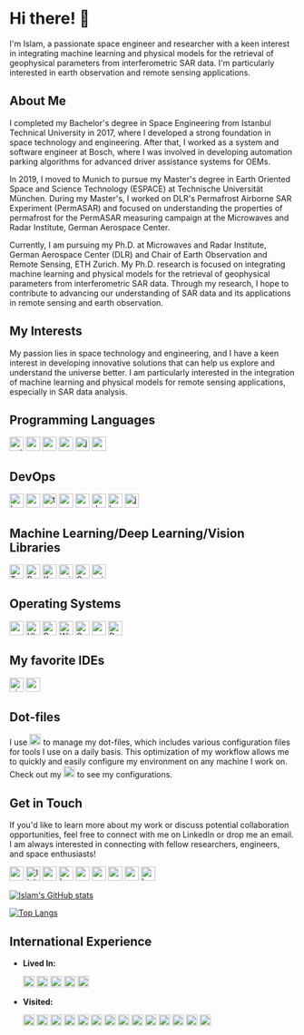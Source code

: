 # Hi there! 👋

I'm Islam, a passionate space engineer and researcher with a keen interest in integrating machine learning and physical models for the retrieval of geophysical parameters from interferometric SAR data. I'm particularly interested in earth observation and remote sensing applications.

<!-- <p align="center">&nbsp;<img align="center" src="https://github-readme-stats.vercel.app/api?username=islamalam&show_icons=true&locale=en&theme=dark" alt="islamalam" /></p> -->

## About Me

I completed my Bachelor's degree in Space Engineering from Istanbul Technical University in 2017, where I developed a strong foundation in space technology and engineering. After that, I worked as a system and software engineer at Bosch, where I was involved in developing automation parking algorithms for advanced driver assistance systems for OEMs.

In 2019, I moved to Munich to pursue my Master's degree in Earth Oriented Space and Science Technology (ESPACE) at Technische Universität München. During my Master's, I worked on DLR's Permafrost Airborne SAR Experiment (PermASAR) and focused on understanding the properties of permafrost for the PermASAR measuring campaign at the Microwaves and Radar Institute, German Aerospace Center.

Currently, I am pursuing my Ph.D. at Microwaves and Radar Institute, German Aerospace Center (DLR) and Chair of Earth Observation and Remote Sensing, ETH Zurich. My Ph.D. research is focused on integrating machine learning and physical models for the retrieval of geophysical parameters from interferometric SAR data. Through my research, I hope to contribute to advancing our understanding of SAR data and its applications in remote sensing and earth observation.

## My Interests

My passion lies in space technology and engineering, and I have a keen interest in developing innovative solutions that can help us explore and understand the universe better. I am particularly interested in the integration of machine learning and physical models for remote sensing applications, especially in SAR data analysis.

## Programming Languages

[<img src="https://img.shields.io/badge/Python-3776AB?style=for-the-badge&logo=python&logoColor=white" alt="python" height="25"/>](https://www.python.org/)
[<img src="https://img.shields.io/badge/C-00599C?style=for-the-badge&logo=c&logoColor=white" alt="c" height="25"/>](<https://en.wikipedia.org/wiki/C_(programming_language)>)
[<img src="https://img.shields.io/badge/C++-00599C?style=for-the-badge&logo=c%2B%2B&logoColor=white" alt="c++" height="25"/>](https://isocpp.org/)
[<img src="https://img.shields.io/badge/MATLAB-0076A8?style=for-the-badge&logo=mathworks&logoColor=white" alt="matlab" height="25"/>](https://www.mathworks.com/products/matlab.html)
[<img src="https://img.shields.io/badge/Java-ED8B00?style=for-the-badge&logo=java&logoColor=white" alt="java" height="25"/>](https://www.java.com/)
[<img src="https://img.shields.io/badge/R-276DC3?style=for-the-badge&logo=r&logoColor=white" alt="r" height="25"/>](https://www.r-project.org/)


<!-- [<img src="https://img.shields.io/badge/C%23-239120?style=for-the-badge&logo=c-sharp&logoColor=white" alt="c#" height="25"/>](https://docs.microsoft.com/en-us/dotnet/csharp/)
[<img src="https://img.shields.io/badge/JavaScript-F7DF1E?style=for-the-badge&logo=javascript&logoColor=black" alt="javascript" height="25"/>](https://developer.mozilla.org/en-US/docs/Web/JavaScript)
[<img src="https://img.shields.io/badge/TypeScript-007ACC?style=for-the-badge&logo=typescript&logoColor=white" alt="typescript" height="25"/>](https://www.typescriptlang.org/)
[<img src="https://img.shields.io/badge/Rust-black?style=for-the-badge&logo=rust&logoColor=#E57324" alt="rust" height="25"/>](https://www.rust-lang.org/)
[<img src="https://img.shields.io/badge/Kotlin-0095D5?style=for-the-badge&logo=kotlin&logoColor=white" alt="kotlin" height="25"/>](https://kotlinlang.org/)
[<img src="https://img.shields.io/badge/Swift-FA7343?style=for-the-badge&logo=swift&logoColor=white" alt="swift" height="25"/>](https://swift.org/) -->

## DevOps

<!-- [<img src="https://img.shields.io/static/v1?style=for-the-badge&message=GNU+Bash&color=4EAA25&logo=GNU+Bash&logoColor=FFFFFF&label=" alt="bash" height="25"/>](https://www.gnu.org/software/bash/) -->

[<img src="https://img.shields.io/badge/bash-4EAA25?style=for-the-badge&logo=gnu-bash&logoColor=white" alt="bash" height="25"/>](https://www.gnu.org/software/bash/)
[<img src="https://img.shields.io/badge/zsh-4EAA25?style=for-the-badge&logo=zsh&logoColor=white" alt="zsh" height="25"/>](https://www.zsh.org/)
[<img src="https://img.shields.io/badge/tmux-1BB91F?style=for-the-badge&logo=tmux&logoColor=white" alt="tmux" height="25"/>](https://github.com/tmux/tmux)
[<img src="https://img.shields.io/badge/Amazon%20AWS-232F3E?style=for-the-badge&logo=amazon-aws&logoColor=white" alt="aws" height="25"/>](https://aws.amazon.com/)
[<img src="https://img.shields.io/badge/Google%20Cloud-4285F4?style=for-the-badge&logo=google-cloud&logoColor=white" alt="google-cloud" height="25"/>](https://cloud.google.com/)
[<img src="https://img.shields.io/badge/Docker-2496ED?style=for-the-badge&logo=docker&logoColor=white" alt="docker" height="25"/>](https://www.docker.com/)
[<img src="https://img.shields.io/badge/Kubernetes-326CE5?style=for-the-badge&logo=kubernetes&logoColor=white" alt="kubernetes" height="25"/>](https://kubernetes.io/)
[<img src="https://img.shields.io/badge/Jenkins-D24939?style=for-the-badge&logo=jenkins&logoColor=white" alt="jenkins" height="25"/>](https://www.jenkins.io/)

## Machine Learning/Deep Learning/Vision Libraries

[<img src="https://img.shields.io/badge/TensorFlow-FF6F00?style=for-the-badge&logo=tensorflow&logoColor=white" alt="TensorFlow" height="25"/>](https://www.tensorflow.org/)
[<img src="https://img.shields.io/badge/PyTorch-EE4C2C?style=for-the-badge&logo=pytorch&logoColor=white" alt="PyTorch" height="25"/>](https://pytorch.org/)
[<img src="https://img.shields.io/badge/Keras-D00000?style=for-the-badge&logo=keras&logoColor=white" alt="Keras" height="25"/>](https://keras.io/)
[<img src="https://img.shields.io/badge/scikit--learn-F7931E?style=for-the-badge&logo=scikit--learn&logoColor=white" alt="scikit-learn" height="25"/>](https://scikit-learn.org/stable/)
[<img src="https://img.shields.io/badge/OpenCV-5C3EE8?style=for-the-badge&logo=opencv&logoColor=white" alt="OpenCV" height="25"/>](https://opencv.org/)
[<img src="https://img.shields.io/badge/scikit--image-0C449C?style=for-the-badge&logo=scikit-image&logoColor=white" alt="scikit-image" height="25"/>](https://scikit-image.org/)

## Operating Systems

[<img src="https://img.shields.io/badge/macOS-000000?style=for-the-badge&logo=macos&logoColor=white" alt="macOS" height="25"/>](https://www.apple.com/macos/)
[<img src="https://img.shields.io/badge/Ubuntu-E95420?style=for-the-badge&logo=ubuntu&logoColor=white" alt="Ubuntu" height="25"/>](https://ubuntu.com/)
[<img src="https://img.shields.io/badge/Red_Hat-EE0000?style=for-the-badge&logo=red-hat&logoColor=white" alt="Red Hat" height="25"/>](https://www.redhat.com/en)
[<img src="https://img.shields.io/badge/Windows-0078D6?style=for-the-badge&logo=windows&logoColor=white" alt="Windows" height="25"/>](https://www.microsoft.com/en-us/windows)
[<img src="https://img.shields.io/badge/OpenWrt-00B5E2?style=for-the-badge&logo=OpenWrt&logoColor=white" alt="OpenWrt" height="25"/>](https://openwrt.org/)
[<img src="https://img.shields.io/badge/openSUSE-%2364B345?style=for-the-badge&logo=openSUSE&logoColor=white" alt="openSUSE" height="25"/>](https://www.opensuse.org/)
[<img src="https://img.shields.io/badge/Debian-A81D33?style=for-the-badge&logo=debian&logoColor=white" alt="Debian" height="25"/>](https://www.debian.org/)

## My favorite IDEs

[<img src="https://img.shields.io/badge/Visual%20Studio%20Code-007ACC?style=for-the-badge&logo=visual-studio-code&logoColor=white" alt="visual-studio-code" height="25"/>](https://code.visualstudio.com/)
[<img src="https://img.shields.io/badge/Neovim-57A143?style=for-the-badge&logo=neovim&logoColor=white" alt="neovim" height="25"/>](https://neovim.io/)

## Dot-files

I use [<img src="https://img.shields.io/badge/Chezmoi-4EAFB2?style=for-the-badge&logo=arch-linux&logoColor=white" alt="chezmoi" height="20"/>](https://github.com/twpayne/chezmoi) to manage my dot-files, which includes various configuration files for tools I use on a daily basis. This optimization of my workflow allows me to quickly and easily configure my environment on any machine I work on. Check out my [<img src="https://img.shields.io/badge/dot--files-000000?style=for-the-badge&logo=github&logoColor=white" alt="dotfiles" height="20"/>](https://github.com/IslamAlam/dotfiles)
to see my configurations.


<!-- ## Projects

- [Project 1](link_to_project_1): Brief description of project 1.
- [Project 2](link_to_project_2): Brief description of project 2.
- [Project 3](link_to_project_3): Brief description of project 3.

## Skills

- Python
- MATLAB
- C/C++
- Machine Learning
- Remote Sensing -->

## Get in Touch

<!-- If you'd like to learn more about my work or discuss potential collaboration opportunities, feel free to connect with me on [LinkedIn](link_to_linkedin_profile) or drop me an email at [Your Email Address]. You can also check out my [research papers](link_to_research_papers) or follow me on [Twitter](link_to_twitter_profile) to stay updated on my latest projects and interests. I am always interested in connecting with fellow researchers, engineers, and space enthusiasts! -->

If you'd like to learn more about my work or discuss potential collaboration opportunities, feel free to connect with me on LinkedIn or drop me an email. I am always interested in connecting with fellow researchers, engineers, and space enthusiasts!

<!-- ## Get in Touch

If you'd like to learn more about my work or discuss potential collaboration opportunities, feel free to connect with me on LinkedIn or drop me an email at [Your Email Address]. I am always interested in connecting with fellow researchers, engineers, and space enthusiasts! -->

<!-- ## Reach Me -->

<!-- [<img src="https://img.shields.io/badge/Email-D14836?style=for-the-badge&logo=gmail&logoColor=white" alt="email" height="25"/>](mailto:youremail@example.com)
[<img src="https://img.shields.io/badge/LinkedIn-0077B5?style=for-the-badge&logo=linkedin&logoColor=white" alt="linkedin" height="25"/>](https://www.linkedin.com/in/yourusername/)
[<img src="https://img.shields.io/badge/Website-4285F4?style=for-the-badge&logo=google-chrome&logoColor=white" alt="website" height="25"/>](https://yourwebsite.com/)
[<img src="https://img.shields.io/badge/Keybase-33A0FF?style=for-the-badge&logo=keybase&logoColor=white" alt="keybase" height="25"/>](https://keybase.io/yourusername/)
[<img src="https://img.shields.io/badge/ResearchGate-00CCBB?style=for-the-badge&logo=researchgate&logoColor=white" alt="researchgate" height="25"/>](https://www.researchgate.net/profile/yourusername)
[<img src="https://img.shields.io/badge/Google%20Scholar-4285F4?style=for-the-badge&logo=google-scholar&logoColor=white" alt="google-scholar" height="25"/>](https://scholar.google.com/citations?user=yourid)
[<img src="https://img.shields.io/badge/ORCID-A6CE39?style=for-the-badge&logo=orcid&logoColor=white" alt="orcid" height="25"/>](https://orcid.org/yourid)
[<img src="https://img.shields.io/badge/Scopus-E2B31F?style=for-the-badge&logo=scopus&logoColor=white" alt="scopus" height="25"/>](https://www.scopus.com/authid/detail.uri?authorId=yourid) -->

[<img src="https://img.shields.io/badge/Email-D14836?style=for-the-badge&logo=gmail&logoColor=white" alt="email" height="25"/>](mailto:islam@imansour.netm)
[<img src="https://img.shields.io/badge/LinkedIn-0077B5?style=for-the-badge&logo=linkedin&logoColor=white" alt="linkedin" height="25"/>](https://www.linkedin.com/in/islammansour/)
[<img src="https://img.shields.io/badge/Website-4285F4?style=for-the-badge&logo=google-chrome&logoColor=white" alt="website" height="25"/>](https://imansour.net/)
[<img src="https://img.shields.io/badge/Keybase-33A0FF?style=for-the-badge&logo=keybase&logoColor=white" alt="keybase" height="25"/>](https://keybase.io/imansour/)
[<img src="https://img.shields.io/badge/ResearchGate-00CCBB?style=for-the-badge&logo=researchgate&logoColor=white" alt="researchgate" height="25"/>](https://www.researchgate.net/profile/Islam-Mansour)
[<img src="https://img.shields.io/badge/Google%20Scholar-4285F4?style=for-the-badge&logo=google-scholar&logoColor=white" alt="google-scholar" height="25"/>](https://scholar.google.com/citations?user=y3RLM0wAAAAJ)
[<img src="https://img.shields.io/badge/ORCID-A6CE39?style=for-the-badge&logo=orcid&logoColor=white" alt="orcid" height="25"/>](https://orcid.org/0000-0003-3114-6515)
[<img src="https://img.shields.io/badge/Scopus-E2B31F?style=for-the-badge&logo=scopus&logoColor=white" alt="scopus" height="25"/>](https://www.scopus.com/authid/detail.uri?authorId=56528028400)
[<img src="https://img.shields.io/keybase/pgp/imansour?style=for-the-badge&logo=keybase&logoColor=white" alt="keybase" height="25"/>](https://keybase.io/imansour)


[![Islam's GitHub stats](https://github-readme-stats.vercel.app/api?username=IslamAlam&show_icons=true&count_private=true&theme=transparent)](https://github.com/anuraghazra/github-readme-stats)

<!-- [![Top Langs](https://github-readme-stats.vercel.app/api/top-langs/?username=IslamAlam&langs_count=8)](https://github.com/anuraghazra/github-readme-stats) -->

[![Top Langs](https://github-readme-stats.vercel.app/api/top-langs/?username=IslamAlam&hide=javascript,html,jupyter%20notebook&layout=compact&theme=transparent)](https://github.com/anuraghazra/github-readme-stats)

<!-- ![Profile Picture](profile_picture.jpg) -->

<!-- <img src="https://media.licdn.com/dms/image/C4E03AQEw6Avz3AlfUA/profile-displayphoto-shrink_800_800/0/1634291831609?e=2147483647&v=beta&t=RbCGaqS_-vScEqakBKmCyCuIh2JmTBH1eupHmc9qgJA" alt="profile_picture" style="border-radius: 50%; width: 150px; height: 150px;">

![profile_picture](https://media.licdn.com/dms/image/C4E03AQEw6Avz3AlfUA/profile-displayphoto-shrink_800_800/0/1634291831609?e=2147483647&v=beta&t=RbCGaqS_-vScEqakBKmCyCuIh2JmTBH1eupHmc9qgJA){: .rounded}
 -->
<!-- 
[<img src="https://media.licdn.com/dms/image/C4E03AQEw6Avz3AlfUA/profile-displayphoto-shrink_800_800/0/1634291831609?e=2147483647&v=beta&t=RbCGaqS_-vScEqakBKmCyCuIh2JmTBH1eupHmc9qgJA" alt="profile_picture" style="border-radius: 50%; width: 150px; height: 150px;">](https://imansour.net/)
 -->
 
## International Experience

- **Lived In:** 


  [<img src="https://img.shields.io/badge/🇪🇬-Egypt-000000?style=for-the-badge&logo=flag-icon&logoColor=white" alt="egypt" height="20"/>](https://en.wikipedia.org/wiki/Egypt)
  [<img src="https://img.shields.io/badge/🇹🇷-Turkey-FF0000?style=for-the-badge&logo=flag-icon&logoColor=white" alt="turkey" height="20"/>](https://en.wikipedia.org/wiki/Turkey)
  [<img src="https://img.shields.io/badge/🇨🇿-Czechia-FFC100?style=for-the-badge&logo=flag-icon&logoColor=white" alt="czechia" height="20"/>](https://en.wikipedia.org/wiki/Czech_Republic)
  [<img src="https://img.shields.io/badge/🇭🇺-Hungary-008000?style=for-the-badge&logo=flag-icon&logoColor=white" alt="hungary" height="20"/>](https://en.wikipedia.org/wiki/Hungary)
  [<img src="https://img.shields.io/badge/🇩🇪-Germany-000000?style=for-the-badge&logo=flag-icon&logoColor=white" alt="germany" height="20"/>](https://en.wikipedia.org/wiki/Germany)

- **Visited:**

  [<img src="https://img.shields.io/badge/🇸🇰-Slovakia-ED1C24?style=for-the-badge&logo=flag-icon&logoColor=white" alt="slovakia" height="20"/>](https://en.wikipedia.org/wiki/Slovakia)
  [<img src="https://img.shields.io/badge/🇦🇹-Austria-ED2939?style=for-the-badge&logo=flag-icon&logoColor=white" alt="austria" height="20"/>](https://en.wikipedia.org/wiki/Austria)
  [<img src="https://img.shields.io/badge/🇨🇭-Switzerland-FFD700?style=for-the-badge&logo=flag-icon&logoColor=white" alt="switzerland" height="20"/>](https://en.wikipedia.org/wiki/Switzerland)
  [<img src="https://img.shields.io/badge/🇪🇸-Spain-FFC400?style=for-the-badge&logo=flag-icon&logoColor=white" alt="spain" height="20"/>](https://en.wikipedia.org/wiki/Spain)
  [<img src="https://img.shields.io/badge/🇫🇷-France-0051A5?style=for-the-badge&logo=flag-icon&logoColor=white" alt="france" height="20"/>](https://en.wikipedia.org/wiki/France)
  [<img src="https://img.shields.io/badge/🇵🇹-Portugal-0072C6?style=for-the-badge&logo=flag-icon&logoColor=white" alt="portugal" height="20"/>](https://en.wikipedia.org/wiki/Portugal)
  [<img src="https://img.shields.io/badge/🇺🇸-United%20States-3C3B6E?style=for-the-badge&logo=flag-icon&logoColor=white" alt="united states" height="20"/>](https://en.wikipedia.org/wiki/United_States)
  [<img src="https://img.shields.io/badge/🇬🇧-United%20Kingdom-00247D?style=for-the-badge&logo=flag-icon&logoColor=white" alt="united kingdom" height="20"/>](https://en.wikipedia.org/wiki/United_Kingdom)
  [<img src="https://img.shields.io/badge/🇮🇹-Italy-CE1126?style=for-the-badge&logo=flag-icon&logoColor=white" alt="italy" height="20"/>](https://en.wikipedia.org/wiki/Italy)
  [<img src="https://img.shields.io/badge/🇷🇸-Serbia-0F4D92?style=for-the-badge&logo=flag-icon&logoColor=white" alt="serbia" height="20"/>](https://en.wikipedia.org/wiki/Serbia)
  [<img src="https://img.shields.io/badge/🇸🇪-Sweden-006AA7?style=for-the-badge&logo=flag-icon&logoColor=white" alt="sweden" height="20"/>](https://en.wikipedia.org/wiki/Sweden)
  [<img src="https://img.shields.io/badge/🇩🇰-Denmark-FFD700?style=for-the-badge&logo=flag-icon&logoColor=white" alt="denmark" height="20"/>](https://en.wikipedia.org/wiki/Denmark)
  [<img src="https://img.shields.io/badge/🇱🇮-Liechtenstein-ED2939?style=for-the-badge&logo=flag-icon&logoColor=white" alt="liechtenstein" height="20"/>](https://en.wikipedia.org/wiki/Liechtenstein)
  [<img src="https://img.shields.io/badge/🇱🇺-Luxembourg-ED1C24?style=for-the-badge&logo=flag-icon&logoColor=white" alt="luxembourg" height="20"/>](https://en.wikipedia.org/wiki/Luxembourg)


 
<!-- - **Lived In:** 
  [<img src="https://img.shields.io/badge/🇪🇬-Egypt-000000?style=for-the-badge&logo=flag-icon&logoColor=white" alt="egypt" height="20"/>](https://en.wikipedia.org/wiki/Egypt)
  [<img src="https://img.shields.io/badge/🇹🇷-Turkey-FF0000?style=for-the-badge&logo=flag-icon&logoColor=white" alt="turkey" height="20"/>](https://en.wikipedia.org/wiki/Turkey)
  [<img src="https://img.shields.io/badge/Czechia-FFC100?style=for-the-badge&logo=flag-icon&logoColor=white" alt="czechia" height="20"/>](https://en.wikipedia.org/wiki/Czech_Republic)
  [<img src="https://img.shields.io/badge/Hungary-008000?style=for-the-badge&logo=flag-icon&logoColor=white" alt="hungary" height="20"/>](https://en.wikipedia.org/wiki/Hungary)
  [<img src="https://img.shields.io/badge/Germany-000000?style=for-the-badge&logo=flag-icon&logoColor=white" alt="germany" height="20"/>](https://en.wikipedia.org/wiki/Germany)

  [<img src="https://img.shields.io/badge/Egypt-000000?style=for-the-badge&logo=🇪🇬&logoColor=white" alt="egypt" height="20"/>](https://en.wikipedia.org/wiki/Egypt)

- **Visited:** 
  [<img src="https://img.shields.io/badge/Slovakia-ED1C24?style=for-the-badge&logo=flag-icon&logoColor=white" alt="slovakia" height="20"/>](https://en.wikipedia.org/wiki/Slovakia)
  [<img src="https://img.shields.io/badge/Austria-ED2939?style=for-the-badge&logo=flag-icon&logoColor=white" alt="austria" height="20"/>](https://en.wikipedia.org/wiki/Austria)
  [<img src="https://img.shields.io/badge/Switzerland-FFD700?style=for-the-badge&logo=flag-icon&logoColor=white" alt="switzerland" height="20"/>](https://en.wikipedia.org/wiki/Switzerland)
  [<img src="https://img.shields.io/badge/Spain-FFC400?style=for-the-badge&logo=flag-icon&logoColor=white" alt="spain" height="20"/>](https://en.wikipedia.org/wiki/Spain)
  [<img src="https://img.shields.io/badge/France-0051A5?style=for-the-badge&logo=flag-icon&logoColor=white" alt="france" height="20"/>](https://en.wikipedia.org/wiki/France)
  [<img src="https://img.shields.io/badge/Portugal-0072C6?style=for-the-badge&logo=flag-icon&logoColor=white" alt="portugal" height="20"/>](https://en.wikipedia.org/wiki/Portugal)
  [<img src="https://img.shields.io/badge/United%20States-002244?style=for-the-badge&logo=flag-icon&logoColor=white" alt="usa" height="20"/>](https://en.wikipedia.org/wiki/United_States)
  [<img src="https://img.shields.io/badge/United%20Kingdom-00247D?style=for-the-badge&logo=flag-icon&logoColor=white" alt=" -->
